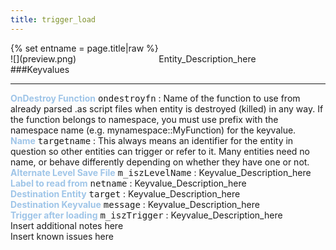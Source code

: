 ```yaml
---
title: trigger_load
---
```

<div>{% set entname = page.title|raw %}</div>
<div class="container previewimg">
<div class="columns">
<div class="imagepadding column col-auto" markdown="1">![](preview.png)</div>
<div class="column">Entity_Description_here</div>
</div>
</div>
###Keyvalues
<hr>
<div class="entityentry" markdown="1">
<span style="color:#9fc5e8;"><b>OnDestroy Function</b></span> <kbd  class="tooltip" data-tooltip="string">ondestroyfn</kbd> :
Name of the function to use from already parsed .as script files when entity is destroyed (killed) in any way. If the function belongs to namespace, you must use prefix with the namespace name (e.g. mynamespace::MyFunction) for the keyvalue.
</div>
<div class="entityentry" markdown="1">
<span style="color:#9fc5e8;"><b>Name</b></span> <kbd  class="tooltip" data-tooltip="target_source">targetname</kbd> :
This always means an identifier for the entity in question so other entities can trigger or refer to it. Many entities need no name, or behave differently depending on whether they have one or not.
</div>
<div class="entityentry" markdown="1">
<span style="color:#9fc5e8;"><b>Alternate Level Save File</b></span> <kbd  class="tooltip" data-tooltip="string">m_iszLevelName</kbd> :
Keyvalue_Description_here
</div>
<div class="entityentry" markdown="1">
<span style="color:#9fc5e8;"><b>Label to read from</b></span> <kbd  class="tooltip" data-tooltip="string">netname</kbd> :
Keyvalue_Description_here
</div>
<div class="entityentry" markdown="1">
<span style="color:#9fc5e8;"><b>Destination Entity</b></span> <kbd  class="tooltip" data-tooltip="string">target</kbd> :
Keyvalue_Description_here
</div>
<div class="entityentry" markdown="1">
<span style="color:#9fc5e8;"><b>Destination Keyvalue</b></span> <kbd  class="tooltip" data-tooltip="string">message</kbd> :
Keyvalue_Description_here
</div>
<div class="entityentry" markdown="1">
<span style="color:#9fc5e8;"><b>Trigger after loading</b></span> <kbd  class="tooltip" data-tooltip="String">m_iszTrigger</kbd> :
Keyvalue_Description_here
</div>
<div class="notices blue">Insert additional notes here</div>
<div class="notices red">Insert known issues here</div>
